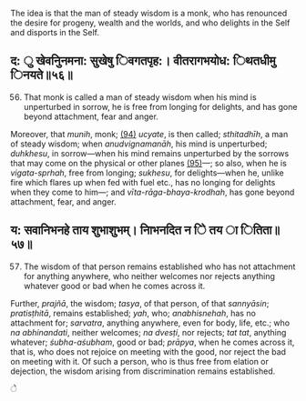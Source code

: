 The idea is that the man of steady wisdom is a monk, who has renounced the desire for progeny, wealth and the worlds, and who delights in the Self and disports in the Self.

## द: ु खेवनुिनमना: सुखेषु िवगतपृह:। वीतरागभयोध: िथतधीमु िनयते॥५६॥

56. That monk is called a man of steady wisdom when his mind is unperturbed in sorrow, he is free from longing for delights, and has gone beyond attachment, fear and anger.

Moreover, that *munih*, monk; [\(94\)](#page--1-0) *ucyate*, is then called; *sthitadhīh*, a man of steady wisdom; when *anudvignamanāh*, his mind is unperturbed; *duhkhesu*, in sorrow—when his mind remains unperturbed by the sorrows that may come on the physical or other planes [\(95\)](#page--1-1)—; so also, when he is *vigata*-*sprhah*, free from longing; *sukhesu*, for delights—when he, unlike fire which flares up when fed with fuel etc., has no longing for delights when they come to him—; and *vīta-rāga-bhaya-krodhah*, has gone beyond attachment, fear, and anger.

## य: सवानिभनहे ताय शुभाशुभम्। नािभनदित न ेि तय ा ितिता॥५७॥

57. The wisdom of that person remains established who has not attachment for anything anywhere, who neither welcomes nor rejects anything whatever good or bad when he comes across it.

Further, *prajñā*, the wisdom; *tasya*, of that person, of that *sannyāsin*; *pratisṭhitā*, remains established; *yah*, who; *anabhisnehah*, has no attachment for; *sarvatra*, anything anywhere, even for body, life, etc.; who *na abhinandati*, neither welcomes; *na dvesṭi*, nor rejects; *tat tat*, anything whatever; *śubha-aśubham*, good or bad; *prāpya*, when he comes across it, that is, who does not rejoice on meeting with the good, nor reject the bad on meeting with it. Of such a person, who is thus free from elation or dejection, the wisdom arising from discrimination remains established.

े